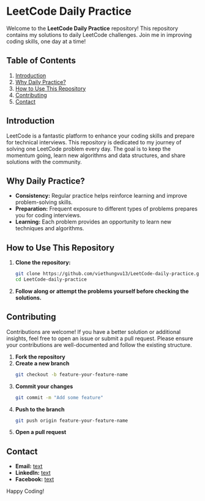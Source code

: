 # LeetCode Daily Practice

Welcome to the **LeetCode Daily Practice** repository! This repository contains my solutions to daily LeetCode challenges. Join me in improving coding skills, one day at a time!

## Table of Contents

1. [Introduction](#introduction)
2. [Why Daily Practice?](#why-daily-practice)
3. [How to Use This Repository](#how-to-use-this-repository)
4. [Contributing](#contributing)
5. [Contact](#contact)

## Introduction

LeetCode is a fantastic platform to enhance your coding skills and prepare for technical interviews. This repository is dedicated to my journey of solving one LeetCode problem every day. The goal is to keep the momentum going, learn new algorithms and data structures, and share solutions with the community.

## Why Daily Practice?

- **Consistency:** Regular practice helps reinforce learning and improve problem-solving skills.
- **Preparation:** Frequent exposure to different types of problems prepares you for coding interviews.
- **Learning:** Each problem provides an opportunity to learn new techniques and algorithms.

## How to Use This Repository

1. **Clone the repository:**
   ```bash
   git clone https://github.com/viethungvu13/LeetCode-daily-practice.git
   cd LeetCode-daily-practice
2. **Follow along or attempt the problems yourself before checking the solutions.**

## Contributing

Contributions are welcome! If you have a better solution or additional insights, feel free to open an issue or submit a pull request. Please ensure your contributions are well-documented and follow the existing structure.

1. **Fork the repository**
2. **Create a new branch**
   ```bash
   git checkout -b feature-your-feature-name
3. **Commit your changes**
   ```bash
   git commit -m "Add some feature"
4. **Push to the branch**
   ```bash
   git push origin feature-your-feature-name
5. **Open a pull request**

## Contact
- **Email:** [text](mailto:hungvv109@gmail.com)
- **LinkedIn:** [text](www.linkedin.com/in/hung-vu-70b472282)
- **Facebook:** [text](https://www.facebook.com/viet.hunggg.13/)

Happy Coding!
